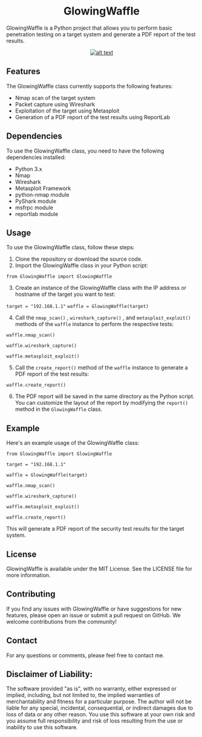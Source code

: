 <h1 align="center">
   GlowingWaffle
   </h1>
 GlowingWaffle is a Python project that allows you to perform basic penetration testing on a target system and generate a PDF report of the test results.
 <p align="center">
     <a href="https://github.com/VincentNeemie/GlowingWaffle">
      <img src="https://repository-images.githubusercontent.com/642096176/7166164b-a3ba-4408-9d4a-12c919b478d7" alt="alt text">
     </a>
   </p>
   
 ## Features
 The GlowingWaffle class currently supports the following features:
- Nmap scan of the target system
- Packet capture using Wireshark
- Exploitation of the target using Metasploit
- Generation of a PDF report of the test results using ReportLab
 ## Dependencies
 To use the GlowingWaffle class, you need to have the following dependencies installed:
- Python 3.x
- Nmap
- Wireshark
- Metasploit Framework
- python-nmap module
- PyShark module
- msfrpc module
- reportlab module
 ## Usage
 To use the GlowingWaffle class, follow these steps:
 
1. Clone the repository or download the source code.
2. Import the GlowingWaffle class in your Python script:

`from GlowingWaffle import GlowingWaffle`

3. Create an instance of the GlowingWaffle class with the IP address or hostname of the target you want to test:

`target = "192.168.1.1"`
`waffle = GlowingWaffle(target)`

4. Call the  `nmap_scan()` ,  `wireshark_capture()` , and  `metasploit_exploit()`  methods of the  `waffle`  instance to perform the respective tests:

`waffle.nmap_scan()`

`waffle.wireshark_capture()`

`waffle.metasploit_exploit()`

5. Call the  `create_report()`  method of the  `waffle`  instance to generate a PDF report of the test results:
 
`waffle.create_report()`

6. The PDF report will be saved in the same directory as the Python script. You can customize the layout of the report by modifying the  `report()`  method in the  `GlowingWaffle`  class.
 ## Example
 Here's an example usage of the GlowingWaffle class:

`from GlowingWaffle import GlowingWaffle`

`target = "192.168.1.1"`

`waffle = GlowingWaffle(target)`

`waffle.nmap_scan()`

`waffle.wireshark_capture()`

`waffle.metasploit_exploit()`

`waffle.create_report()`

 
This will generate a PDF report of the security test results for the target system.
 ## License
 GlowingWaffle is available under the MIT License. See the LICENSE file for more information.
 ## Contributing
 If you find any issues with GlowingWaffle or have suggestions for new features, please open an issue or submit a pull request on GitHub. We welcome contributions from the community!
 ## Contact
 For any questions or comments, please feel free to contact me.

 ## Disclaimer of Liability:
The software provided "as is", with no warranty, either expressed or implied, including, but not limited to, the implied warranties of merchantability and fitness for a particular purpose. The author will not be liable for any special, incidental, consequential, or indirect damages due to loss of data or any other reason. You use this software at your own risk and you assume full responsibility and risk of loss resulting from the use or inability to use this software.
